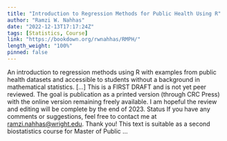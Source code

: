 ```yaml
---
title: "Introduction to Regression Methods for Public Health Using R"
author: "Ramzi W. Nahhas"
date: "2022-12-13T17:17:24Z"
tags: [Statistics, Course]
link: "https://bookdown.org/rwnahhas/RMPH/"
length_weight: "100%"
pinned: false
---
```


An introduction to regression methods using R with examples from public health datasets and accessible to students without a background in mathematical statistics. [...] This is a FIRST DRAFT and is not yet peer reviewed. The goal is publication as a printed version (through CRC Press) with the online version remaining freely available. I am hopeful the review and editing will be complete by the end of 2023. Status If you have any comments or suggestions, feel free to contact me at ramzi.nahhas@wright.edu. Thank you! This text is suitable as a second biostatistics course for Master of Public ...
